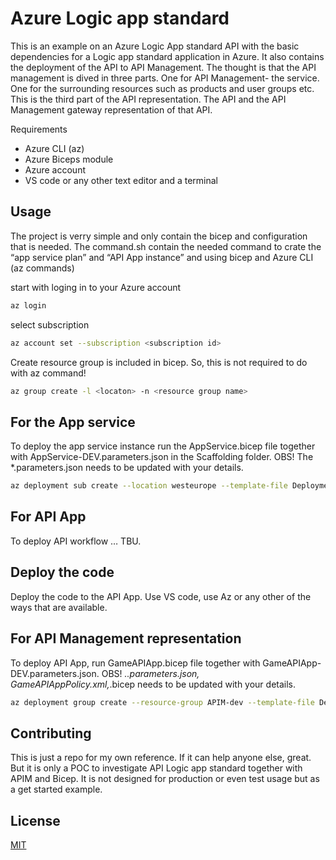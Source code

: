 # Azure Logic app standard 

This is an example on an Azure Logic App standard API with the 
basic dependencies for a Logic app standard application in Azure. It also contains the deployment of the API to API Management. The thought is that the API management is dived in three parts. One for API Management- the service. One for the surrounding resources such as products and user groups etc. This is the third part of the API representation. The API and the API Management gateway representation of that API. 

Requirements
* Azure CLI (az)
* Azure Biceps module
* Azure account
* VS code or any other text editor and a terminal

## Usage

The project is verry simple and only contain the bicep and configuration that is needed.
The command.sh contain the needed command to crate the “app service plan” and “API App instance” and using bicep and Azure CLI (az commands)

start with loging in to your Azure account

```bash
az login
```

select subscription

```bash
az account set --subscription <subscription id> 
```

Create resource group is included in bicep. So, this is not required to do with az command! 

```bash
az group create -l <locaton> -n <resource group name>
```

## For the App service 
To deploy the app service instance run the AppService.bicep file together with AppService-DEV.parameters.json in the Scaffolding folder. OBS! The *.parameters.json needs to be updated with your details. 

```bash
az deployment sub create --location westeurope --template-file Deployment/Scaffolding/Main.bicep --parameter Deployment/Scaffolding/LAStandard.dev.properties.json
```
## For API App  
To deploy API workflow … TBU.

## Deploy the code  
Deploy the code to the API App. Use VS code, use Az or any other of the ways that are available.

## For API Management representation  
To deploy API App, run GameAPIApp.bicep file together with GameAPIApp-DEV.parameters.json. OBS! *..parameters.json, GameAPIAppPolicy.xml,*.bicep needs to be updated with your details. 

```bash
az deployment group create --resource-group APIM-dev --template-file Deployment/APIM/GameAPI.bicep --parameters Deployment/APIM/GameApi.dev.parameter.json
```


## Contributing
This is just a repo for my own reference. If it can help anyone else, great. But it is only a POC to investigate API Logic app standard together with APIM and Bicep. It is not designed for production or even test usage but as a get started example. 

## License

[MIT](https://choosealicense.com/licenses/mit/)


